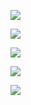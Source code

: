 ![](http://github-profile-summary-cards.vercel.app/api/cards/profile-details?username=Lawrence72&theme=default)

![](http://github-profile-summary-cards.vercel.app/api/cards/repos-per-language?username=Lawrence72&theme=default)

![](http://github-profile-summary-cards.vercel.app/api/cards/most-commit-language?username=Lawrence72&theme=default)

![](http://github-profile-summary-cards.vercel.app/api/cards/stats?username=Lawrence72&theme=default)

![](http://github-profile-summary-cards.vercel.app/api/cards/productive-time?username=Lawrence72&theme=default&utcOffset=8)

